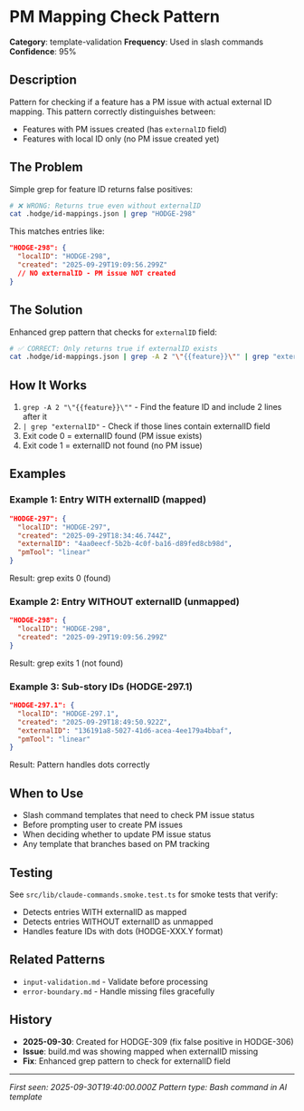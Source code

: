 # PM Mapping Check Pattern

**Category**: template-validation
**Frequency**: Used in slash commands
**Confidence**: 95%

## Description
Pattern for checking if a feature has a PM issue with actual external ID mapping. This pattern correctly distinguishes between:
- Features with PM issues created (has `externalID` field)
- Features with local ID only (no PM issue created yet)

## The Problem
Simple grep for feature ID returns false positives:
```bash
# ❌ WRONG: Returns true even without externalID
cat .hodge/id-mappings.json | grep "HODGE-298"
```

This matches entries like:
```json
"HODGE-298": {
  "localID": "HODGE-298",
  "created": "2025-09-29T19:09:56.299Z"
  // NO externalID - PM issue NOT created
}
```

## The Solution
Enhanced grep pattern that checks for `externalID` field:
```bash
# ✅ CORRECT: Only returns true if externalID exists
cat .hodge/id-mappings.json | grep -A 2 "\"{{feature}}\"" | grep "externalID"
```

## How It Works
1. `grep -A 2 "\"{{feature}}\""` - Find the feature ID and include 2 lines after it
2. `| grep "externalID"` - Check if those lines contain externalID field
3. Exit code 0 = externalID found (PM issue exists)
4. Exit code 1 = externalID not found (no PM issue)

## Examples

### Example 1: Entry WITH externalID (mapped)
```json
"HODGE-297": {
  "localID": "HODGE-297",
  "created": "2025-09-29T18:34:46.744Z",
  "externalID": "4aa0eecf-5b2b-4c0f-ba16-d89fed8cb98d",
  "pmTool": "linear"
}
```
Result: grep exits 0 (found)

### Example 2: Entry WITHOUT externalID (unmapped)
```json
"HODGE-298": {
  "localID": "HODGE-298",
  "created": "2025-09-29T19:09:56.299Z"
}
```
Result: grep exits 1 (not found)

### Example 3: Sub-story IDs (HODGE-297.1)
```json
"HODGE-297.1": {
  "localID": "HODGE-297.1",
  "created": "2025-09-29T18:49:50.922Z",
  "externalID": "136191a8-5027-41d6-acea-4ee179a4bbaf",
  "pmTool": "linear"
}
```
Result: Pattern handles dots correctly

## When to Use
- Slash command templates that need to check PM issue status
- Before prompting user to create PM issues
- When deciding whether to update PM issue status
- Any template that branches based on PM tracking

## Testing
See `src/lib/claude-commands.smoke.test.ts` for smoke tests that verify:
- Detects entries WITH externalID as mapped
- Detects entries WITHOUT externalID as unmapped
- Handles feature IDs with dots (HODGE-XXX.Y format)

## Related Patterns
- `input-validation.md` - Validate before processing
- `error-boundary.md` - Handle missing files gracefully

## History
- **2025-09-30**: Created for HODGE-309 (fix false positive in HODGE-306)
- **Issue**: build.md was showing mapped when externalID missing
- **Fix**: Enhanced grep pattern to check for externalID field

---
*First seen: 2025-09-30T19:40:00.000Z*
*Pattern type: Bash command in AI template*

